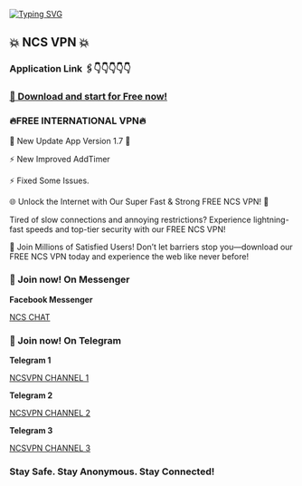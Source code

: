 <a href="https://git.io/typing-svg"><img src="https://readme-typing-svg.demolab.com?font=Fira+Code&pause=1000&width=435&lines=Hi%2C+I'm+JCM+VPN+OWNER;A+self+learner+programmer.;A+freelance+frontend+developer." alt="Typing SVG" /></a>

## 💥 NCS VPN 💥

### Application Link 🖇️👇👇👇👇👇
### [📲 Download and start for Free now!](https://play.google.com/store/apps/details?id=com.ncsPro.vpn)

### 🔥FREE INTERNATIONAL VPN🔥

🍁 New Update App Version 1.7 🍁

⚡️ New Improved AddTimer

⚡️ Fixed Some Issues.


🌐 Unlock the Internet with Our Super Fast & Strong FREE NCS VPN! 🚀


Tired of slow connections and annoying restrictions? Experience lightning-fast speeds and top-tier security with our FREE NCS VPN!


🌟 Join Millions of Satisfied Users! Don’t let barriers stop you—download our FREE NCS VPN today and experience the web like never before!



### 📲 Join now! On Messenger

**Facebook Messenger**

[NCS CHAT](https://m.me/j/AbabIBSBgK1QsnE7/)



### 📲 Join now! On Telegram

**Telegram 1**

[NCSVPN CHANNEL 1](https://t.me/ncsvpnsite)

**Telegram 2**

[NCSVPN CHANNEL 2](https://t.me/ncsprovpn)

**Telegram 3**

[NCSVPN CHANNEL 3](https://t.me/vpnappfreenet)



### Stay Safe. Stay Anonymous. Stay Connected!

